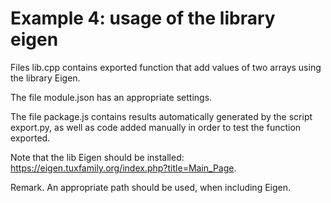 # Example 4: usage of the library eigen

Files lib.cpp contains exported function that add values of two arrays using the library Eigen.

The file module.json has an appropriate settings.

The file package.js contains results automatically generated by the script export.py,
as well as code added manually in order to test the function exported.

Note that the lib Eigen should be installed: https://eigen.tuxfamily.org/index.php?title=Main_Page.

Remark. An appropriate path should be used, when including Eigen.

